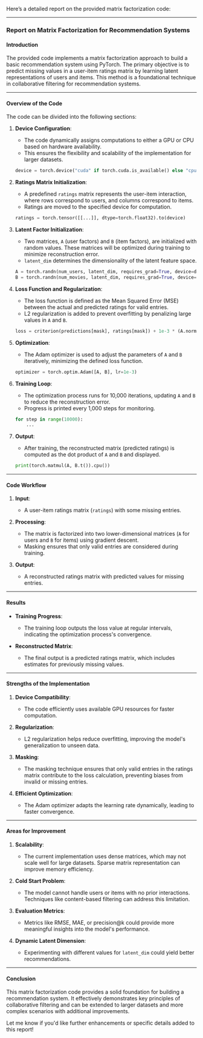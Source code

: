 Here’s a detailed report on the provided matrix factorization code:

---

### **Report on Matrix Factorization for Recommendation Systems**

#### **Introduction**
The provided code implements a matrix factorization approach to build a basic recommendation system using PyTorch. The primary objective is to predict missing values in a user-item ratings matrix by learning latent representations of users and items. This method is a foundational technique in collaborative filtering for recommendation systems.

---

#### **Overview of the Code**

The code can be divided into the following sections:

1. **Device Configuration**:
   - The code dynamically assigns computations to either a GPU or CPU based on hardware availability.
   - This ensures the flexibility and scalability of the implementation for larger datasets.

   ```python
   device = torch.device("cuda" if torch.cuda.is_available() else "cpu")
   ```

2. **Ratings Matrix Initialization**:
   - A predefined `ratings` matrix represents the user-item interaction, where rows correspond to users, and columns correspond to items.
   - Ratings are moved to the specified device for computation.

   ```python
   ratings = torch.tensor([[...]], dtype=torch.float32).to(device)
   ```

3. **Latent Factor Initialization**:
   - Two matrices, `A` (user factors) and `B` (item factors), are initialized with random values. These matrices will be optimized during training to minimize reconstruction error.
   - `latent_dim` determines the dimensionality of the latent feature space.

   ```python
   A = torch.randn(num_users, latent_dim, requires_grad=True, device=device)
   B = torch.randn(num_movies, latent_dim, requires_grad=True, device=device)
   ```

4. **Loss Function and Regularization**:
   - The loss function is defined as the Mean Squared Error (MSE) between the actual and predicted ratings for valid entries.
   - L2 regularization is added to prevent overfitting by penalizing large values in `A` and `B`.

   ```python
   loss = criterion(predictions[mask], ratings[mask]) + 1e-3 * (A.norm(2) + B.norm(2))
   ```

5. **Optimization**:
   - The Adam optimizer is used to adjust the parameters of `A` and `B` iteratively, minimizing the defined loss function.

   ```python
   optimizer = torch.optim.Adam([A, B], lr=1e-3)
   ```

6. **Training Loop**:
   - The optimization process runs for 10,000 iterations, updating `A` and `B` to reduce the reconstruction error.
   - Progress is printed every 1,000 steps for monitoring.

   ```python
   for step in range(10000):
       ...
   ```

7. **Output**:
   - After training, the reconstructed matrix (predicted ratings) is computed as the dot product of `A` and `B` and displayed.

   ```python
   print(torch.matmul(A, B.t()).cpu())
   ```

---

#### **Code Workflow**

1. **Input**:
   - A user-item ratings matrix (`ratings`) with some missing entries.

2. **Processing**:
   - The matrix is factorized into two lower-dimensional matrices (`A` for users and `B` for items) using gradient descent.
   - Masking ensures that only valid entries are considered during training.

3. **Output**:
   - A reconstructed ratings matrix with predicted values for missing entries.

---

#### **Results**
- **Training Progress**:
  - The training loop outputs the loss value at regular intervals, indicating the optimization process's convergence.
  
- **Reconstructed Matrix**:
  - The final output is a predicted ratings matrix, which includes estimates for previously missing values.

---

#### **Strengths of the Implementation**

1. **Device Compatibility**:
   - The code efficiently uses available GPU resources for faster computation.

2. **Regularization**:
   - L2 regularization helps reduce overfitting, improving the model's generalization to unseen data.

3. **Masking**:
   - The masking technique ensures that only valid entries in the ratings matrix contribute to the loss calculation, preventing biases from invalid or missing entries.

4. **Efficient Optimization**:
   - The Adam optimizer adapts the learning rate dynamically, leading to faster convergence.

---

#### **Areas for Improvement**

1. **Scalability**:
   - The current implementation uses dense matrices, which may not scale well for large datasets. Sparse matrix representation can improve memory efficiency.

2. **Cold Start Problem**:
   - The model cannot handle users or items with no prior interactions. Techniques like content-based filtering can address this limitation.

3. **Evaluation Metrics**:
   - Metrics like RMSE, MAE, or precision@k could provide more meaningful insights into the model's performance.

4. **Dynamic Latent Dimension**:
   - Experimenting with different values for `latent_dim` could yield better recommendations.

---

#### **Conclusion**

This matrix factorization code provides a solid foundation for building a recommendation system. It effectively demonstrates key principles of collaborative filtering and can be extended to larger datasets and more complex scenarios with additional improvements.

Let me know if you'd like further enhancements or specific details added to this report!
